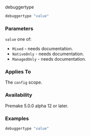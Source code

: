 debuggertype

```lua
debuggertype "value"
```

### Parameters ###

`value` one of:
* `Mixed` - needs documentation.
* `NativeOnly` - needs documentation.
* `ManagedOnly` - needs documentation.

### Applies To ###

The `config` scope.

### Availability ###

Premake 5.0.0 alpha 12 or later.

### Examples ###

```lua
debuggertype "value"
```

